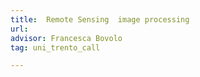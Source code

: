```yaml
---
title:  Remote Sensing  image processing  
url:
advisor: Francesca Bovolo
tag: uni_trento_call

---
```

